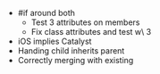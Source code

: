- #if around both
  - Test 3 attributes on members
  - Fix class attributes and test w\ 3
- iOS implies Catalyst
- Handing child inherits parent
- Correctly merging with existing
